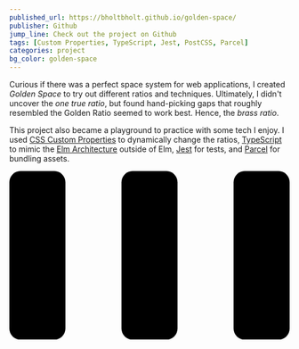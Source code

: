 ```yaml
---
published_url: https://bholtbholt.github.io/golden-space/
publisher: Github
jump_line: Check out the project on Github
tags: [Custom Properties, TypeScript, Jest, PostCSS, Parcel]
categories: project
bg_color: golden-space
---
```


Curious if there was a perfect space system for web applications, I created _Golden Space_ to try out different ratios and techniques. Ultimately, I didn't uncover the _one true ratio_, but found hand-picking gaps that roughly resembled the Golden Ratio seemed to work best. Hence, the _brass ratio_.

This project also became a playground to practice with some tech I enjoy. I used <a href="https://developer.mozilla.org/en-US/docs/Web/CSS/--*" target="_blank" rel="noreferrer">CSS Custom Properties</a> to dynamically change the ratios, <a href="https://www.typescriptlang.org" target="blank">TypeScript</a> to mimic the <a href="https://guide.elm-lang.org/architecture/" target="_blank" rel="noreferrer">Elm Architecture</a> outside of Elm, <a href="https://jestjs.io" target="_blank" rel="noreferrer">Jest</a> for tests, and <a href="https://parceljs.org" target="blank">Parcel</a> for bundling assets.

<svg xmlns="http://www.w3.org/2000/svg" viewBox="0 0 250 150" class="illustration">
  <rect class="illustration__fill animate-space-2" width="50" height="150" rx="10"/>
  <rect class="illustration__fill animate-space-1" width="50" height="150" x="100" rx="10"/>
  <rect class="illustration__fill" width="50" height="150" x="200" rx="10"/>
</svg>
